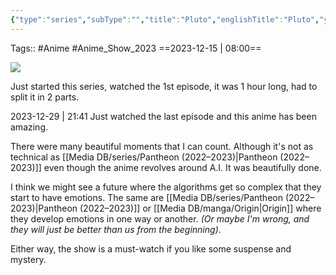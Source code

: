 ```yaml
---
{"type":"series","subType":"","title":"Pluto","englishTitle":"Pluto","year":2023,"dataSource":"MALAPI","url":"https://myanimelist.net/anime/35737/Pluto","id":35737,"genres":["Action","Mystery","Sci-Fi","Suspense"],"producer":"Studio M2","duration":"1 hr 1 min per ep","onlineRating":8.61,"actors":null,"image":"https://cdn.myanimelist.net/images/anime/1021/138568.jpg","released":true,"streamingServices":["Netflix"],"premiere":"26/10/2023","watched":true,"lastWatched":"2023-12-15","personalRating":0,"tags":["mediaDB/tv/movie"],"dg-publish":true,"status":"🟢 watched","episodes":8,"dateWatched":"2023-12-29 | 09:46","rating":"⭐ 8.2","permalink":"/media-db/series/pluto-2023/","dgPassFrontmatter":true,"noteIcon":"3","created":"2023-12-14T11:51:51.058+05:30","updated":"2023-12-29T21:46:13.638+05:30"}
---
```


Tags:: #Anime #Anime_Show_2023 
==2023-12-15 | 08:00==

<img src="https://cdn.myanimelist.net/images/anime/1021/138568.jpg">

Just started this series, watched the 1st episode, it was 1 hour long, had to split it in 2 parts.

2023-12-29 | 21:41
Just watched the last episode and this anime has been amazing.

There were many beautiful moments that I can count. Although it's not as technical as [[Media DB/series/Pantheon (2022–2023)\|Pantheon (2022–2023)]] even though the anime revolves around A.I. It was beautifully done.

I think we might see a future where the algorithms get so complex that they start to have emotions. The same are [[Media DB/series/Pantheon (2022–2023)\|Pantheon (2022–2023)]] or [[Media DB/manga/Origin\|Origin]] where they develop emotions in one way or another. *(Or maybe I'm wrong, and they will just be better than us from the beginning)*.

Either way, the show is a must-watch if you like some suspense and mystery.